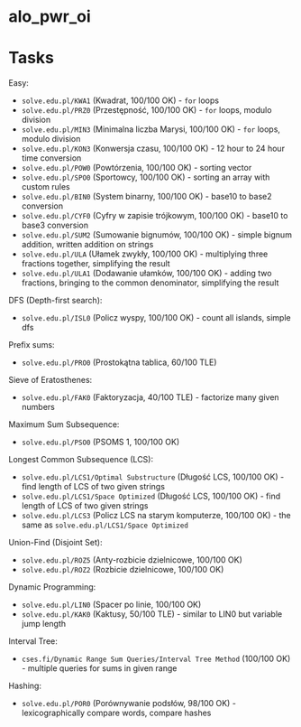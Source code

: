 # alo_pwr_oi

# Tasks
Easy:
* `solve.edu.pl/KWA1` (Kwadrat, 100/100 OK) - `for` loops
* `solve.edu.pl/PRZ0` (Przestępność, 100/100 OK) - `for` loops, modulo division
* `solve.edu.pl/MIN3` (Minimalna liczba Marysi, 100/100 OK) - `for` loops, modulo division
* `solve.edu.pl/KON3` (Konwersja czasu, 100/100 OK) - 12 hour to 24 hour time conversion
* `solve.edu.pl/POW0` (Powtórzenia, 100/100 OK) - sorting vector
* `solve.edu.pl/SPO0` (Sportowcy, 100/100 OK) - sorting an array with custom rules
* `solve.edu.pl/BIN0` (System binarny, 100/100 OK) - base10 to base2 conversion
* `solve.edu.pl/CYF0` (Cyfry w zapisie trójkowym, 100/100 OK) - base10 to base3 conversion
* `solve.edu.pl/SUM2` (Sumowanie bignumów, 100/100 OK) - simple bignum addition, written addition on strings
* `solve.edu.pl/ULA` (Ułamek zwykły, 100/100 OK) - multiplying three fractions together, simplifying the result
* `solve.edu.pl/ULA1` (Dodawanie ułamków, 100/100 OK) - adding two fractions, bringing to the common denominator, simplifying the result

DFS (Depth-first search):
* `solve.edu.pl/ISL0` (Policz wyspy, 100/100 OK) - count all islands, simple dfs

Prefix sums:
* `solve.edu.pl/PRO0` (Prostokątna tablica, 60/100 TLE)

Sieve of Eratosthenes:
* `solve.edu.pl/FAK0` (Faktoryzacja, 40/100 TLE) - factorize many given numbers

Maximum Sum Subsequence:
* `solve.edu.pl/PSO0` (PSOMS 1, 100/100 OK)

Longest Common Subsequence (LCS):
* `solve.edu.pl/LCS1/Optimal Substructure` (Długość LCS, 100/100 OK) - find length of LCS of two given strings
* `solve.edu.pl/LCS1/Space Optimized` (Długość LCS, 100/100 OK) - find length of LCS of two given strings
* `solve.edu.pl/LCS3` (Policz LCS na starym komputerze, 100/100 OK) - the same as `solve.edu.pl/LCS1/Space Optimized`

Union-Find (Disjoint Set):
* `solve.edu.pl/ROZ5` (Anty-rozbicie dzielnicowe, 100/100 OK)
* `solve.edu.pl/ROZ2` (Rozbicie dzielnicowe, 100/100 OK)

Dynamic Programming:
* `solve.edu.pl/LIN0` (Spacer po linie, 100/100 OK)
* `solve.edu.pl/KAK0` (Kaktusy, 50/100 TLE) - similar to LIN0 but variable jump length

Interval Tree:
* `cses.fi/Dynamic Range Sum Queries/Interval Tree Method` (100/100 OK) - multiple queries for sums in given range

Hashing:
* `solve.edu.pl/POR0` (Porównywanie podsłów, 98/100 OK) - lexicographically compare words, compare hashes